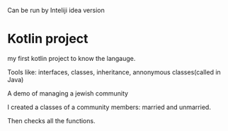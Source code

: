 Can be run by Inteliji idea version 

# Kotlin project

my first kotlin project to know the langauge.

Tools like: interfaces, classes, inheritance, annonymous classes(called in Java) 

A demo of managing a jewish community 

I created a classes of a community members: married and unmarried.

Then checks all the functions. 
